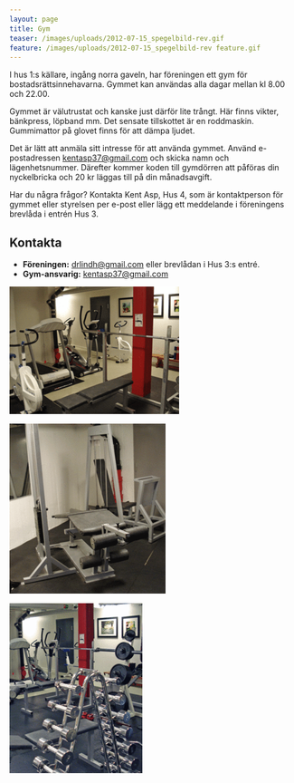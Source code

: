```yaml
---
layout: page
title: Gym
teaser: /images/uploads/2012-07-15_spegelbild-rev.gif
feature: /images/uploads/2012-07-15_spegelbild-rev feature.gif
---
```

I hus 1:s källare, ingång norra gaveln, har föreningen ett gym för bostadsrättsinnehavarna. Gymmet kan användas alla dagar mellan kl 8.00 och 22.00.

Gymmet är välutrustat och kanske just därför lite trångt. Här finns vikter, bänkpress, löpband mm. Det sensate tillskottet är en roddmaskin. Gummimattor på glovet finns för att dämpa ljudet. 

Det är lätt att anmäla sitt intresse för att använda gymmet. Använd e-postadressen kentasp37@gmail.com och skicka namn och lägenhetsnummer. Därefter kommer koden till gymdörren att påföras din nyckelbricka och 20 kr läggas till på din månadsavgift. 

Har du några frågor? Kontakta Kent Asp, Hus 4, som är kontaktperson för gymmet eller styrelsen per e-post eller lägg ett meddelande i föreningens brevlåda i entrén Hus 3.

## Kontakta

* **Föreningen:** drlindh@gmail.com eller brevlådan i Hus 3:s entré.
* **Gym-ansvarig:** kentasp37@gmail.com



![null](/images/uploads/bankpress-rev-300x225.gif)

![null](/images/uploads/benpress-rev-276x300.gif)

![null](/images/uploads/vikter-rev-235x300.gif)
